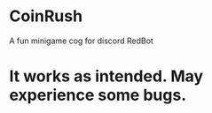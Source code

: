 # CoinRush
A fun minigame cog for discord RedBot 

# It works as intended. May experience some bugs.
